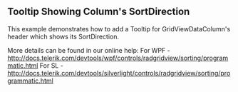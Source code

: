 ## Tooltip Showing Column's SortDirection
This example demonstrates how to add a Tooltip for GridViewDataColumn's header which shows its SortDirection.

More details can be found in our online help:
For WPF - http://docs.telerik.com/devtools/wpf/controls/radgridview/sorting/programmatic.html
For SL - http://docs.telerik.com/devtools/silverlight/controls/radgridview/sorting/programmatic.html

[//]: <KeyWords: gridviewdatacolumn, header>